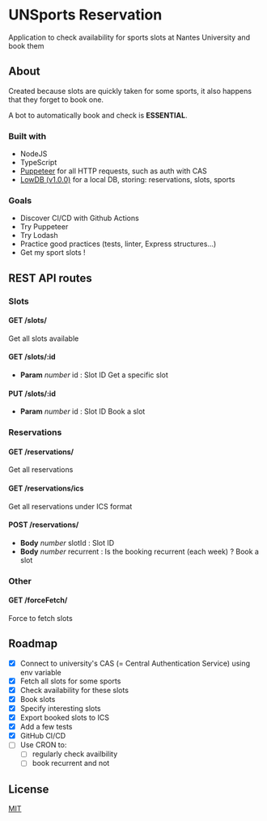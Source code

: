 # UNSports Reservation

Application to check availability for sports slots at Nantes University and book them

## About
Created because slots are quickly taken for some sports, it also happens that they forget to book one.

A bot to automatically book and check is **ESSENTIAL**.

### Built with
- NodeJS
- TypeScript
- [Puppeteer](https://github.com/puppeteer/puppeteer/) for all HTTP requests, such as auth with CAS
- [LowDB (v1.0.0)](https://github.com/typicode/lowdb) for a local DB, storing: reservations, slots, sports

### Goals
- Discover CI/CD with Github Actions
- Try Puppeteer
- Try Lodash
- Practice good practices (tests, linter, Express structures...)
- Get my sport slots !

## REST API routes
### Slots
#### GET /slots/
Get all slots available

#### GET /slots/:id
- **Param** *number* id : Slot ID
Get a specific slot

#### PUT /slots/:id
- **Param** *number* id : Slot ID
Book a slot


### Reservations
#### GET /reservations/
Get all reservations

#### GET /reservations/ics
Get all reservations under ICS format

#### POST /reservations/
- **Body** *number* slotId : Slot ID
- **Body** *number* recurrent : Is the booking recurrent (each week) ?
Book a slot


### Other
#### GET /forceFetch/
Force to fetch slots


## Roadmap

- [x] Connect to university's CAS (= Central Authentication Service) using env variable
- [x] Fetch all slots for some sports
- [x] Check availability for these slots
- [x] Book slots
- [x] Specify interesting slots
- [x] Export booked slots to ICS
- [x] Add a few tests
- [x] GitHub CI/CD
- [ ] Use CRON to:
  - [ ] regularly check availbility
  - [ ] book recurrent and not

## License
[MIT](https://choosealicense.com/licenses/mit/)